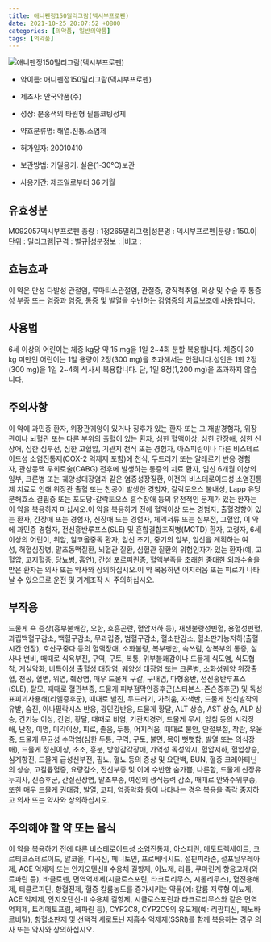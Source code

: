 ```yaml
---
title: 애니펜정150밀리그람(덱시부프로펜)
date: 2021-10-25 20:07:52 +0800
categories: [의약품, 일반의약품]
tags: [의약품]
---
```

![애니펜정150밀리그람(덱시부프로펜)](https://nedrug.mfds.go.kr/pbp/cmn/itemImageDownload/147427738395000036)

- 약이름: 애니펜정150밀리그람(덱시부프로펜)
- 제조사: 안국약품(주)
- 성상: 분홍색의 타원형 필름코팅정제
- 약효분류명: 해열.진통.소염제
- 허가일자: 20010410
- 보관방법: 기밀용기. 실온(1-30℃)보관

- 사용기간: 제조일로부터 36 개월
## 유효성분
M092057덱시부프로펜
총량 : 1정265밀리그램|성분명 : 덱시부프로펜|분량 : 150.0|단위 : 밀리그램|규격 : 별규|성분정보 : |비고 :
## 효능효과
이 약은 만성 다발성 관절염, 류마티스관절염, 관절증, 강직척추염, 외상 및 수술 후 통증성 부종 또는 염증과 염증, 통증 및 발열을 수반하는 감염증의 치료보조에 사용합니다.
## 사용법
6세 이상의 어린이는 체중 kg당 약 15 mg을 1일 2~4회 분할 복용합니다. 체중이 30 kg 미만인 어린이는 1일 용량이 2정(300 mg)을 초과해서는 안됩니다.성인은 1회 2정(300 mg)을 1일 2~4회 식사시 복용합니다. 단, 1일 8정(1,200 mg)을 초과하지 않습니다.
## 주의사항
이 약에 과민증 환자, 위장관궤양이 있거나 징후가 있는 환자 또는 그 재발경험자, 위장관이나 뇌혈관 또는 다른 부위의 출혈이 있는 환자, 심한 혈액이상, 심한 간장애, 심한 신장애, 심한 심부전, 심한 고혈압, 기관지 천식 또는 경험자, 아스피린이나 다른 비스테로이드성 소염진통제(COX-2 억제제 포함)에 천식, 두드러기 또는 알레르기 반응 경험자, 관상동맥 우회로술(CABG) 전후에 발생하는 통증의 치료 환자, 임신 6개월 이상의 임부, 크론병 또는 궤양성대장염과 같은 염증성장질환, 이전의 비스테로이드성 소염진통제 치료로 인해 위장관 출혈 또는 천공이 발생한 경험자, 갈락토오스 불내성, Lapp 유당분해효소 결핍증 또는 포도당-갈락토오스 흡수장애 등의 유전적인 문제가 있는 환자는 이 약을 복용하지 마십시오.이 약을 복용하기 전에 혈액이상 또는 경험자, 출혈경향이 있는 환자, 간장애 또는 경험자, 신장애 또는 경험자, 체액저류 또는 심부전, 고혈압, 이 약에 과민증 경험자, 전신홍반루프스(SLE) 및 혼합결합조직병(MCTD) 환자, 고령자, 6세 이상의 어린이, 위암, 알코올중독 환자, 임신 초기, 중기의 임부, 임신을 계획하는 여성, 허혈심장병, 말초동맥질환, 뇌혈관 질환, 심혈관 질환의 위험인자가 있는 환자(예, 고혈압, 고지혈증, 당뇨병, 흡연), 간성 포르피린증, 혈액부족을 초래한 중대한 외과수술을 받은 환자는 의사 또는 약사와 상의하십시오.이 약 복용하면 어지러움 또는 피로가 나타날 수 있으므로 운전 및 기계조작 시 주의하십시오.
## 부작용
드물게 쇽 증상(흉부불쾌감, 오한, 호흡곤란, 혈압저하 등), 재생불량성빈혈, 용혈성빈혈, 과립백혈구감소, 백혈구감소, 무과립증, 범혈구감소, 혈소판감소, 혈소판기능저하(출혈시간 연장), 호산구중다 등의 혈액장애, 소화불량, 복부팽만, 속쓰림, 상복부의 통증, 설사나 변비, 때때로 식욕부진, 구역, 구토, 복통, 위부불쾌감이나 드물게 식도염, 식도협착, 게실악화, 비특이성 출혈성 대장염, 궤양성 대장염 또는 크론병, 소화성궤양 위장출혈, 천공, 혈변, 위염, 췌장염, 매우 드물게 구갈, 구내염, 다형홍반, 전신홍반루프스(SLE), 탈모, 때때로 혈관부종, 드물게 피부점막안증후군(스티븐스-존슨증후군) 및 독성표피괴사용해(리엘증후군), 때때로 발진, 두드러기, 가려움, 자색반, 드물게 천식발작의 유발, 습진, 아나필락시스 반응, 광민감반응, 드물게 황달, ALT 상승, AST 상승, ALP 상승, 간기능 이상, 간염, 황달, 때때로 비염, 기관지경련, 드물게 무시, 암침 등의 시각장애, 난청, 이명, 미각이상, 피로, 졸음, 두통, 어지러움, 때때로 불안, 안절부절, 착란, 우울증, 드물게 무균성 수막염(심한 두통, 구역, 구토, 불면, 목이 뻣뻣함, 발열 또는 의식장애), 드물게 정신이상, 초조, 흥분, 방향감각장애, 가역성 독성약시, 혈압저하, 혈압상승, 심계항진, 드물게 급성신부전, 핍뇨, 혈뇨 등의 증상 및 요단백, BUN, 혈중 크레아티닌의 상승, 고칼륨혈증, 요량감소, 전신부종 및 이에 수반한 숨가쁨, 나른함, 드물게 신장유두괴사, 신증후군, 간질신장염, 말초부종, 여성의 생식능력 감소, 때때로 안와주위부종, 또한 매우 드물게 권태감, 발열, 코피, 염증악화 등이 나타나는 경우 복용을 즉각 중지하고 의사 또는 약사와 상의하십시오.
## 주의해야 할 약 또는 음식
이 약을 복용하기 전에 다른 비스테로이드성 소염진통제, 아스피린, 메토트렉세이트, 코르티코스테로이드, 알코올, 디곡신, 페니토인, 프로베네시드, 설핀피라존, 설포닐우레아제, ACE 억제제 또는 안지오텐신Ⅱ 수용체 길항제, 이뇨제, 리튬, 쿠마린계 항응고제(와르파린 등), 바클로펜, 면역억제제(시클로스포린, 타크로리무스, 시롤리무스), 혈전용해제, 티클로피딘, 항혈전제, 혈중 칼륨농도를 증가시키는 약물(예: 칼륨 저류형 이뇨제, ACE 억제제, 안지오텐신-Ⅱ 수용체 길항제, 시클로스포린과 타크로리무스와 같은 면역억제제, 트리메토프림, 헤파린 등), CYP2C8, CYP2C9의 유도제(예: 리팜피신, 페노바르비탈), 항혈소판제 및 선택적 세로토닌 재흡수 억제제(SSRI)를 함께 복용하는 경우 의사 또는 약사와 상의하십시오.
